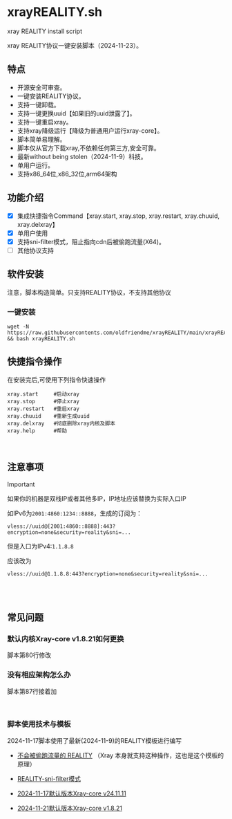 # xrayREALITY.sh

xray REALITY install script

xray REALITY协议一键安装脚本（2024-11-23）。

## 特点

* 开源安全可审查。
* 一键安装REALITY协议。
* 支持一键卸载。
* 支持一键更换uuid【如果旧的uuid泄露了】。
* 支持一键重启xray。
* 支持xray降级运行【降级为普通用户运行xray-core】。
* 脚本简单易理解。
* 脚本仅从官方下载xray,不依赖任何第三方,安全可靠。
* 最新without being stolen（2024-11-9）科技。
* 单用户运行。
* 支持x86_64位,x86_32位,arm64架构

## 功能介绍

- [x] 集成快捷指令Command【xray.start, xray.stop, xray.restart, xray.chuuid, xray.delxray】
- [x] 单用户使用
- [x] 支持sni-filter模式，阻止指向cdn后被偷跑流量(X64)。
- [ ] 其他协议支持

## 软件安装
注意，脚本构造简单。只支持REALITY协议，不支持其他协议


### 一键安装

```
wget -N https://raw.githubusercontents.com/oldfriendme/xrayREALITY/main/xrayREALITY.sh && bash xrayREALITY.sh
```

## 快捷指令操作

在安装完后,可使用下列指令快速操作
```
xray.start     #启动xray
xray.stop      #停止xray
xray.restart   #重启xray
xray.chuuid    #重新生成uuid
xray.delxray   #彻底删除xray内核及脚本
xray.help      #帮助
```

</br>

## 注意事项
> [!IMPORTANT]
> 如果你的机器是双栈IP或者其他多IP，IP地址应该替换为实际入口IP
> 
> 如IPv6为`2001:4860:1234::8888`，生成的订阅为：
> 
> `vless://uuid@[2001:4860::8888]:443?encryption=none&security=reality&sni=...`
> 
> 但是入口为IPv4:`1.1.8.8`
> 
> 应该改为
> 
> `vless://uuid@1.1.8.8:443?encryption=none&security=reality&sni=...`

</br></br>

## 常见问题
### 默认内核Xray-core v1.8.21如何更换
脚本第80行修改

### 没有相应架构怎么办
脚本第87行接着加

</br>

### 脚本使用技术与模板

2024-11-17脚本使用了最新(2024-11-9)的REALITY模板进行编写
* [不会被偷跑流量的 REALITY](https://github.com/XTLS/Xray-examples/tree/main/VLESS-TCP-REALITY%20(without%20being%20stolen)) （Xray 本身就支持这种操作，这也是这个模板的原理）

* [REALITY-sni-filter模式](https://github.com/oldfriendme/REALITY-sni-filter)

* [2024-11-17默认版本Xray-core v24.11.11](https://github.com/XTLS/Xray-core/releases/tag/v24.11.11)

* [2024-11-21默认版本Xray-core v1.8.21](https://github.com/XTLS/Xray-core/releases/tag/v1.8.21)
